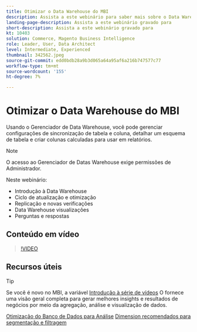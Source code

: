 ```yaml
---
title: Otimizar o Data Warehouse do MBI
description: Assista a este webinário para saber mais sobre o Data Warehouse Manager.
landing-page-description: Assista a este webinário gravado para
short-description: Assista a este webinário gravado para
kt: 10403
solution: Commerce, Magento Business Intelligence
role: Leader, User, Data Architect
level: Intermediate, Experienced
thumbnail: 342562.jpeg
source-git-commit: edd0bdb28a9b3d065a64a95af6a216b747577c77
workflow-type: tm+mt
source-wordcount: '155'
ht-degree: 7%

---
```


# Otimizar o Data Warehouse do MBI

Usando o Gerenciador de Data Warehouse, você pode gerenciar configurações de sincronização de tabela e coluna, detalhar um esquema de tabela e criar colunas calculadas para usar em relatórios.

>[!NOTE]
>
>O acesso ao Gerenciador de Datas Warehouse exige permissões de Administrador.

Neste webinário:

- Introdução à Data Warehouse
- Ciclo de atualização e otimização
- Replicação e novas verificações
- Data Warehouse visualizações
- Perguntas e respostas

## Conteúdo em vídeo

>[!VIDEO](https://video.tv.adobe.com/v/342562?quality=12&learn=on)

## Recursos úteis

>[!TIP]
>
>Se você é novo no MBI, a variável [Introdução à série de vídeos](https://experienceleague.adobe.com/docs/commerce-learn/tutorials/mbi/introduction/1-overview.html) O fornece uma visão geral completa para gerar melhores insights e resultados de negócios por meio da agregação, análise e visualização de dados.

[Otimização do Banco de Dados para Análise](https://experienceleague.adobe.com/docs/commerce-business-intelligence/mbi/best-practices/data/opt-db-analysis.html)
[Dimension recomendados para segmentação e filtragem](https://experienceleague.adobe.com/docs/commerce-business-intelligence/mbi/best-practices/data/segment-filter.html)

